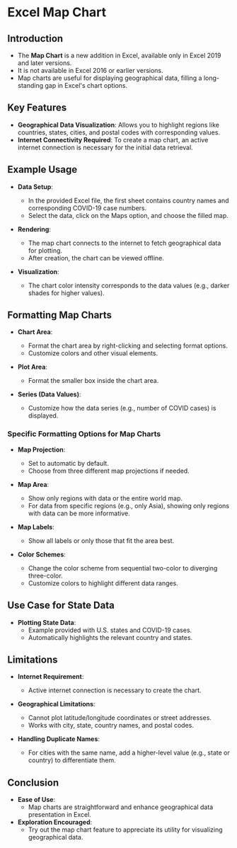 # Excel Map Chart

## Introduction
- The **Map Chart** is a new addition in Excel, available only in Excel 2019 and later versions.
- It is not available in Excel 2016 or earlier versions.
- Map charts are useful for displaying geographical data, filling a long-standing gap in Excel's chart options.

## Key Features
- **Geographical Data Visualization**: Allows you to highlight regions like countries, states, cities, and postal codes with corresponding values.
- **Internet Connectivity Required**: To create a map chart, an active internet connection is necessary for the initial data retrieval.

## Example Usage
- **Data Setup**: 
  - In the provided Excel file, the first sheet contains country names and corresponding COVID-19 case numbers.
  - Select the data, click on the Maps option, and choose the filled map.

- **Rendering**:
  - The map chart connects to the internet to fetch geographical data for plotting.
  - After creation, the chart can be viewed offline.

- **Visualization**:
  - The chart color intensity corresponds to the data values (e.g., darker shades for higher values).

## Formatting Map Charts
- **Chart Area**:
  - Format the chart area by right-clicking and selecting format options.
  - Customize colors and other visual elements.

- **Plot Area**:
  - Format the smaller box inside the chart area.

- **Series (Data Values)**:
  - Customize how the data series (e.g., number of COVID cases) is displayed.

### Specific Formatting Options for Map Charts
- **Map Projection**:
  - Set to automatic by default.
  - Choose from three different map projections if needed.

- **Map Area**:
  - Show only regions with data or the entire world map.
  - For data from specific regions (e.g., only Asia), showing only regions with data can be more informative.

- **Map Labels**:
  - Show all labels or only those that fit the area best.

- **Color Schemes**:
  - Change the color scheme from sequential two-color to diverging three-color.
  - Customize colors to highlight different data ranges.

## Use Case for State Data
- **Plotting State Data**:
  - Example provided with U.S. states and COVID-19 cases.
  - Automatically highlights the relevant country and states.

## Limitations
- **Internet Requirement**:
  - Active internet connection is necessary to create the chart.

- **Geographical Limitations**:
  - Cannot plot latitude/longitude coordinates or street addresses.
  - Works with city, state, country names, and postal codes.

- **Handling Duplicate Names**:
  - For cities with the same name, add a higher-level value (e.g., state or country) to differentiate them.

## Conclusion
- **Ease of Use**:
  - Map charts are straightforward and enhance geographical data presentation in Excel.
- **Exploration Encouraged**:
  - Try out the map chart feature to appreciate its utility for visualizing geographical data.


